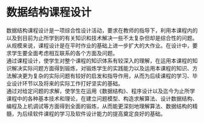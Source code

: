 # 数据结构课程设计
<p>数据结构课程设计是一项综合性设计活动，要求在教师的指导下，利用本课程内的以及到目前为止所学到的有关知识和技术解决一些不太复杂但却是综合性的问题。从规模来说，课程设计是在平时作业的基础上进一步扩大的大作业。在设计中，要求学生要全面考虑相互联系的各个方面及问题。<br>
通过课程设计，使学生对整个课程的知识体系有较深入的理解，在运用本课程的知识解决实际问题方面得到锻炼，对锻炼学生的实践能力以及运用本课程的知识、方法解决更为复杂的实际问题有较好的启发和指导作用，从而为后续课程的学习、毕业设计环节以及将来的实际工作打好坚实的基础。<br>
通过对给定问题的求解，使学生在运用《数据结构》、程序设计以及迄今为止所学课程中的各种基本技术和理论，在建立问题模型、构造求解算法、设计数据结构、编程及上机调试等方面得到全面的锻炼，从而能更深刻地理解算法、数据结构的精髓，为后续软件课程的学习及软件设计能力的提高奠定良好的基础。
</p>
